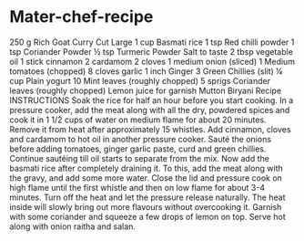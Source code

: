 # Mater-chef-recipe
250 g Rich Goat Curry Cut Large
1 cup Basmati rice
1 tsp Red chilli powder
1 tsp Coriander Powder
½ tsp Turmeric Powder
Salt to taste
2 tbsp vegetable oil
1 stick cinnamon
2 cardamom
2 cloves
1 medium onion (sliced)
1 Medium tomatoes (chopped)
8 cloves garlic
1 inch Ginger
3 Green Chillies (slit)
¼ cup Plain yogurt
10 Mint leaves (roughly chopped)
5 sprigs Coriander leaves (roughly chopped)
Lemon juice for garnish
Mutton Biryani Recipe
INSTRUCTIONS
Soak the rice for half an hour before you start cooking.
In a pressure cooker, add the meat along with all the dry, powdered spices and cook it in 1 1/2 cups of water on medium flame for about 20 minutes. Remove it from heat after approximately 15 whistles.
Add cinnamon, cloves and cardamom to hot oil in another pressure cooker. Sauté the onions before adding tomatoes, ginger garlic paste, curd and green chillies. Continue sautéing till oil starts to separate from the mix.
Now add the basmati rice after completely draining it. To this, add the meat along with the gravy, and add some more water.
Close the lid and pressure cook on high flame until the first whistle and then on low flame for about 3-4 minutes.
Turn off the heat and let the pressure release naturally. The heat inside will slowly bring out more flavours without overcooking it.
Garnish with some coriander and squeeze a few drops of lemon on top. Serve hot along with onion raitha and salan.
